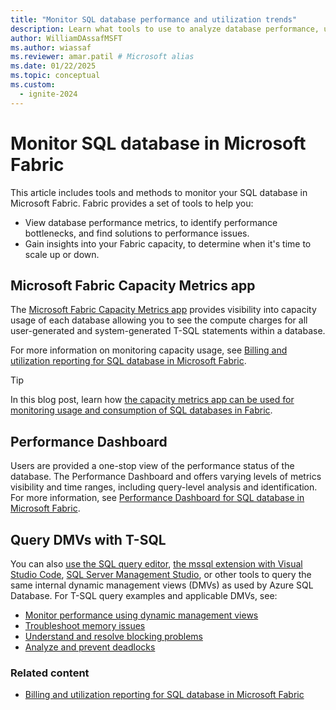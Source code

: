 ```yaml
---
title: "Monitor SQL database performance and utilization trends"
description: Learn what tools to use to analyze database performance, utilization, trends, and history.
author: WilliamDAssafMSFT
ms.author: wiassaf
ms.reviewer: amar.patil # Microsoft alias
ms.date: 01/22/2025
ms.topic: conceptual
ms.custom:
  - ignite-2024
---
```

# Monitor SQL database in Microsoft Fabric

This article includes tools and methods to monitor your SQL database in Microsoft Fabric. Fabric provides a set of tools to help you:

- View database performance metrics, to identify performance bottlenecks, and find solutions to performance issues.
- Gain insights into your Fabric capacity, to determine when it's time to scale up or down.

## Microsoft Fabric Capacity Metrics app

The [Microsoft Fabric Capacity Metrics app](../../enterprise/metrics-app.md) provides visibility into capacity usage of each database allowing you to see the compute charges for all user-generated and system-generated T-SQL statements within a database. 

For more information on monitoring capacity usage, see [Billing and utilization reporting for SQL database in Microsoft Fabric](usage-reporting.md).

> [!TIP]
> In this blog post, learn how [the capacity metrics app can be used for monitoring usage and consumption of SQL databases in Fabric](https://blog.fabric.microsoft.com/blog/efficiently-monitor-sql-database-usage-and-consumption-in-microsoft-fabric-using-capacity-metrics-app?ft=All).

## Performance Dashboard

Users are provided a one-stop view of the performance status of the database. The Performance Dashboard and offers varying levels of metrics visibility and time ranges, including query-level analysis and identification. For more information, see [Performance Dashboard for SQL database in Microsoft Fabric](performance-dashboard.md).

## Query DMVs with T-SQL

You can also [use the SQL query editor](query-editor.md), [the mssql extension with Visual Studio Code](/sql/tools/visual-studio-code/mssql-extensions?view=fabric&preserve-view=true), [SQL Server Management Studio](/sql/ssms/download-sql-server-management-studio-ssms), or other tools to query the same internal dynamic management views (DMVs) as used by Azure SQL Database. For T-SQL query examples and applicable DMVs, see:

- [Monitor performance using dynamic management views](/azure/azure-sql/database/monitoring-with-dmvs?view=fabricsql&preserve-view=true)
- [Troubleshoot memory issues](/azure/azure-sql/database/troubleshoot-memory-errors-issues?view=fabricsql&preserve-view=true)
- [Understand and resolve blocking problems](/azure/azure-sql/database/understand-resolve-blocking?view=fabricsql&preserve-view=true)
- [Analyze and prevent deadlocks](/azure/azure-sql/database/analyze-prevent-deadlocks?view=fabricsql&preserve-view=true)


### Related content

- [Billing and utilization reporting for SQL database in Microsoft Fabric](usage-reporting.md)
